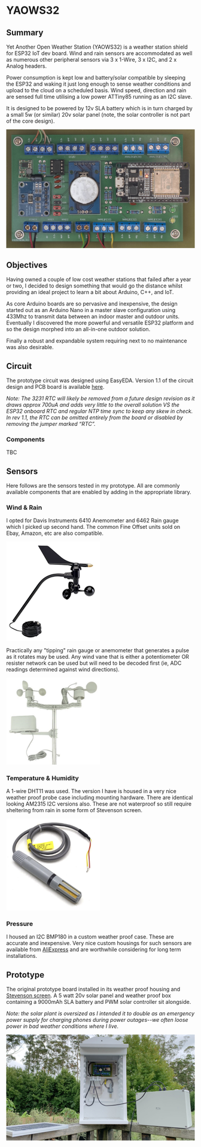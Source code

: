 # YAOWS32

## Summary
Yet Another Open Weather Station (YAOWS32) is a weather station shield for ESP32 IoT dev board. Wind and rain sensors are accommodated as well as numerous other peripheral sensors via 3 x 1-Wire, 3 x I2C, and 2 x Analog headers.

Power consumption is kept low and battery/solar compatible by sleeping the ESP32 and waking it just long enough to sense weather conditions and upload to the cloud on a scheduled basis. Wind speed, direction and rain are sensed full time utilising a low power ATTiny85 running as an I2C slave.

It is designed to be powered by 12v SLA battery which is in turn charged by a small 5w (or similar) 20v solar panel (note, the solar controller is not part of the core design).

![YAOWS32 Prototype](Images/yaows32_prototype.jpeg)

## Objectives
Having owned a couple of low cost weather stations that failed after a year or two, I decided to design something that would go the distance whilst providing an ideal project to learn a bit about Arduino, C++, and IoT.

As core Arduino boards are so pervasive and inexpensive, the design started out as an Arduino Nano in a master slave configuration using 433Mhz to transmit data between an indoor master and outdoor units. Eventually I discovered the more powerful and versatile ESP32 platform and so the design morphed into an all-in-one outdoor solution.

Finally a robust and expandable system requiring next to no maintenance was also desirable.

## Circuit
The prototype circuit was designed using EasyEDA. Version 1.1 of the circuit design and PCB board is available [here](https://easyeda.com/colwilliamsnz/YAOWS_copy).

_Note: The 3231 RTC will likely be removed from a future design revision as it draws approx 700uA and adds very little to the overall solution VS the ESP32 onboard RTC and regular NTP time sync to keep any skew in check. In rev 1.1, the RTC can be omitted entirely from the board or disabled by removing the jumper marked “RTC”._

### Components
TBC

## Sensors

Here follows are the sensors tested in my prototype. All are commonly available components that are enabled by adding in the appropriate library.

### Wind & Rain

I opted for Davis Instruments 6410 Anemometer and 6462 Rain gauge which I picked up second hand. The common Fine Offset units sold on Ebay, Amazon, etc are also compatible.

<img src="Images/sensor_daviswind.png" width="250"><br>

Practically any "tipping" rain gauge or anemometer that generates a pulse as it rotates may be used. Any wind vane that is either a potentiometer OR resister network can be used but will need to be decoded first (ie, ADC readings determined against wind directions).

<img src="Images/sensor_fineoffset.png" width="250"><br>

### Temperature & Humidity

A 1-wire DHT11 was used. The version I have is housed in a very nice weather proof probe case including mounting hardware. There are identical looking AM2315 I2C versions also. These are not waterproof so still require sheltering from rain in some form of Stevenson screen.

<img src="Images/sensor_dht11.png" width="250"><br>

### Pressure

I housed an I2C BMP180 in a custom weather proof case. These are accurate and inexpensive. Very nice custom housings for such sensors are available from [AliExpress](https://www.aliexpress.com/wholesale?catId=0&initiative_id=SB_20200507192408&SearchText=temperature+and+humidity+housing) and are worthwhile considering for long term installations.

## Prototype

The original prototype board installed in its weather proof housing and [Stevenson screen](https://en.wikipedia.org/wiki/Stevenson_screen). A 5 watt 20v solar panel and weather proof box containing a 9000mAh SLA battery and PWM solar controller sit alongside.

_Note: the solar plant is oversized as I intended it to double as an emergency power supply for charging phones during power outages--we often loose power in bad weather conditions where I live._

![YAOWS32 Prototype](Images/yaows32_initial_install.jpeg)
